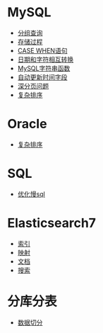 # MySQL

- <a href="../../pages/JavaWeb/db/MySQL/分组查询.md">分组查询</a>
- <a href="../../pages/JavaWeb/db/MySQL/存储过程.md">存储过程</a>
- <a href="../../pages/JavaWeb/db/MySQL/case_when.md">CASE WHEN语句</a>
- <a href="../../pages/JavaWeb/db/MySQL/日期和字符相互转换.md">日期和字符相互转换</a>
- <a href="../../pages/JavaWeb/db/MySQL/MySQL字符串函数.md">MySQL字符串函数</a>
- <a href="../../pages/JavaWeb/db/MySQL/自动更新时间字段.md">自动更新时间字段</a>
- <a href="../../pages/JavaWeb/db/MySQL/深分页问题.md">深分页问题</a>
- <a href="../../pages/JavaWeb/db/MySQL/复杂排序.md">复杂排序</a>

# Oracle

- <a href="../../pages/JavaWeb/db/Oracle/复杂排序.md">复杂排序</a>

# SQL

- <a href="../../pages/JavaWeb/db/SQL/优化慢sql.md">优化慢sql</a>

# Elasticsearch7

- <a href="../../pages/JavaWeb/db/Elasticsearch/es7/索引.md">索引</a>
- <a href="../../pages/JavaWeb/db/Elasticsearch/es7/映射.md">映射</a>
- <a href="../../pages/JavaWeb/db/Elasticsearch/es7/文档.md">文档</a>
- <a href="../../pages/JavaWeb/db/Elasticsearch/es7/搜索.md">搜索</a>

# 分库分表

- <a href="../../pages/JavaWeb/db/分库分表/数据切分.md">数据切分</a>
